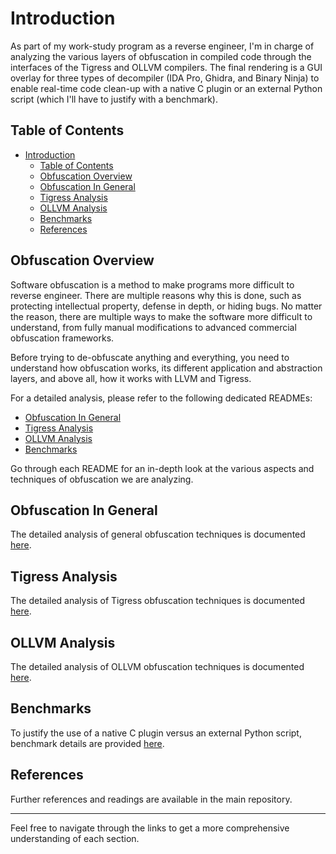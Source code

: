 # Introduction
As part of my work-study program as a reverse engineer, I'm in charge of analyzing the various layers of obfuscation in compiled code through the interfaces of the Tigress and OLLVM compilers. The final rendering is a GUI overlay for three types of decompiler (IDA Pro, Ghidra, and Binary Ninja) to enable real-time code clean-up with a native C plugin or an external Python script (which I'll have to justify with a benchmark).

## Table of Contents
- [Introduction](#introduction)
  - [Table of Contents](#table-of-contents)
  - [Obfuscation Overview](#obfuscation-overview)
  - [Obfuscation In General](#obfuscation-in-general)
  - [Tigress Analysis](#tigress-analysis)
  - [OLLVM Analysis](#ollvm-analysis)
  - [Benchmarks](#benchmarks)
  - [References](#references)

## Obfuscation Overview
Software obfuscation is a method to make programs more difficult to reverse engineer. There are multiple reasons why this is done, such as protecting intellectual property, defense in depth, or hiding bugs. No matter the reason, there are multiple ways to make the software more difficult to understand, from fully manual modifications to advanced commercial obfuscation frameworks.

Before trying to de-obfuscate anything and everything, you need to understand how obfuscation works, its different application and abstraction layers, and above all, how it works with LLVM and Tigress.

For a detailed analysis, please refer to the following dedicated READMEs:

- [Obfuscation In General](src/analysis/README.md)
- [Tigress Analysis](src/tigress/TEST)
- [OLLVM Analysis](src/ollvm/README.md)
- [Benchmarks](benchs/README.md)

Go through each README for an in-depth look at the various aspects and techniques of obfuscation we are analyzing.

## Obfuscation In General
The detailed analysis of general obfuscation techniques is documented [here](src/analysis/README.md).

## Tigress Analysis
The detailed analysis of Tigress obfuscation techniques is documented [here](src/tigress/TEST).

## OLLVM Analysis
The detailed analysis of OLLVM obfuscation techniques is documented [here](src/ollvm/README.md).

## Benchmarks
To justify the use of a native C plugin versus an external Python script, benchmark details are provided [here](benchs/README.md).

## References
Further references and readings are available in the main repository.

---
Feel free to navigate through the links to get a more comprehensive understanding of each section.